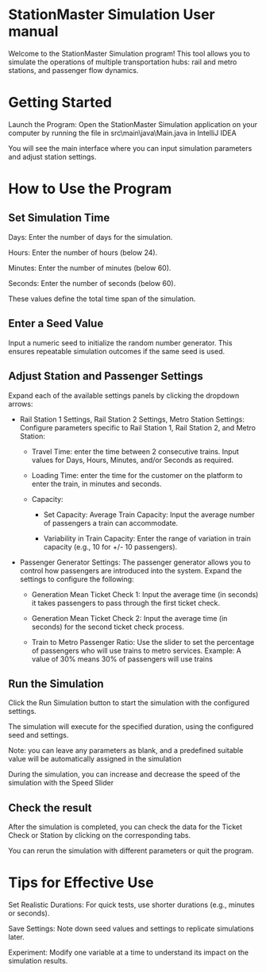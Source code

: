 # StationMaster Simulation User manual

Welcome to the StationMaster Simulation program! This tool allows you to
simulate the operations of multiple transportation hubs: rail and metro
stations, and passenger flow dynamics.

# Getting Started

Launch the Program: Open the StationMaster Simulation application on
your computer by running the file in src\main\java\Main.java in IntelliJ
IDEA

You will see the main interface where you can input simulation
parameters and adjust station settings.

# How to Use the Program

## Set Simulation Time

Days: Enter the number of days for the simulation.

Hours: Enter the number of hours (below 24).

Minutes: Enter the number of minutes (below 60).

Seconds: Enter the number of seconds (below 60).

These values define the total time span of the simulation.

## Enter a Seed Value

Input a numeric seed to initialize the random number generator. This
ensures repeatable simulation outcomes if the same seed is used.

## Adjust Station and Passenger Settings

Expand each of the available settings panels by clicking the dropdown
arrows:

- Rail Station 1 Settings, Rail Station 2 Settings, Metro Station
  Settings: Configure parameters specific to Rail Station 1, Rail
  Station 2, and Metro Station:

  - Travel Time: enter the time between 2 consecutive trains. Input
    values for Days, Hours, Minutes, and/or Seconds as required.

  - Loading Time: enter the time for the customer on the platform to
    enter the train, in minutes and seconds.

  - Capacity:

    - Set Capacity: Average Train Capacity: Input the average number of
      passengers a train can accommodate.

    - Variability in Train Capacity: Enter the range of variation in
      train capacity (e.g., 10 for +/- 10 passengers).

- Passenger Generator Settings: The passenger generator allows you to
  control how passengers are introduced into the system. Expand the
  settings to configure the following:

  - Generation Mean Ticket Check 1: Input the average time (in seconds)
    it takes passengers to pass through the first ticket check.

  - Generation Mean Ticket Check 2: Input the average time (in seconds)
    for the second ticket check process.

  - Train to Metro Passenger Ratio: Use the slider to set the percentage
    of passengers who will use trains to metro services. Example: A
    value of 30% means 30% of passengers will use trains

## Run the Simulation

Click the Run Simulation button to start the simulation with the
configured settings.

The simulation will execute for the specified duration, using the
configured seed and settings.

Note: you can leave any parameters as blank, and a predefined suitable
value will be automatically assigned in the simulation

During the simulation, you can increase and decrease the speed of the
simulation with the Speed Slider

## Check the result

After the simulation is completed, you can check the data for the Ticket
Check or Station by clicking on the corresponding tabs.

You can rerun the simulation with different parameters or quit the
program.

# Tips for Effective Use

Set Realistic Durations: For quick tests, use shorter durations (e.g.,
minutes or seconds).

Save Settings: Note down seed values and settings to replicate
simulations later.

Experiment: Modify one variable at a time to understand its impact on
the simulation results.
